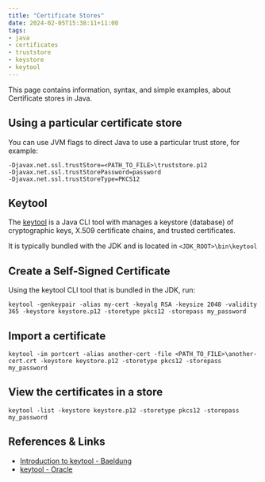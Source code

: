 ```yaml
---
title: "Certificate Stores"
date: 2024-02-05T15:38:11+11:00
tags:
- java
- certificates
- truststore
- keystore
- keytool
---
```


This page contains information, syntax, and simple examples, about Certificate stores in Java.
<!--more-->

## Using a particular certificate store

You can use JVM flags to direct Java to use a particular trust store, for example:

```text
-Djavax.net.ssl.trustStore=<PATH_TO_FILE>\truststore.p12
-Djavax.net.ssl.trustStorePassword=password
-Djavax.net.ssl.trustStoreType=PKCS12
```

## Keytool

The [keytool](https://docs.oracle.com/javase/8/docs/technotes/tools/unix/keytool.html) is a Java CLI tool with manages a 
keystore (database) of cryptographic keys, X.509 certificate chains, and trusted certificates.

It is typically bundled with the JDK and is located in `<JDK_ROOT>\bin\keytool`

## Create a Self-Signed Certificate

Using the keytool CLI tool that is bundled in the JDK, run:

```shell
keytool -genkeypair -alias my-cert -keyalg RSA -keysize 2048 -validity 365 -keystore keystore.p12 -storetype pkcs12 -storepass my_password
```

## Import a certificate

```shell
keytool -im portcert -alias another-cert -file <PATH_TO_FILE>\another-cert.crt -keystore keystore.p12 -storetype pkcs12 -storepass my_password
```

## View the certificates in a store

```shell
keytool -list -keystore keystore.p12 -storetype pkcs12 -storepass my_password
```

## References & Links

* [Introduction to keytool - Baeldung](https://www.baeldung.com/keytool-intro)
* [keytool - Oracle](https://docs.oracle.com/javase/8/docs/technotes/tools/unix/keytool.html)